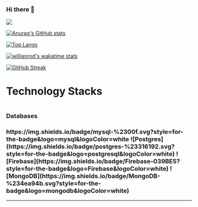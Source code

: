 ### Hi there 👋

![](https://komarev.com/ghpvc/?username=udokaokoye)

[![Anurag's GitHub stats](https://github-readme-stats.vercel.app/api?username=udokaokoye&layout=compact&show_icons=true&theme=tokyonight)](https://github.com/udokaokoye/github-readme-stats)

[![Top Langs](https://github-readme-stats.vercel.app/api/top-langs/?username=udokaokoye&layout=compact&theme=tokyonight)](https://github.com/anuraghazra/github-readme-stats)

[![willianrod's wakatime stats](https://github-readme-stats.vercel.app/api/wakatime?username=udokaokoye&layout=compact&theme=tokyonight)](https://github.com/udokaokoye/github-readme-stats)

[![GitHub Streak](https://github-readme-streak-stats.herokuapp.com/?user=udokaokoye&layout=compact&theme=tokyonight)](https://git.io/streak-stats)

<h1>Technology Stacks<h1/>
  
  <h3>Databases<h3/>
     https://img.shields.io/badge/mysql-%2300f.svg?style=for-the-badge&logo=mysql&logoColor=white
    ![Postgres](https://img.shields.io/badge/postgres-%23316192.svg?style=for-the-badge&logo=postgresql&logoColor=white) 
    ![Firebase](https://img.shields.io/badge/Firebase-039BE5?style=for-the-badge&logo=Firebase&logoColor=white) 
    ![MongoDB](https://img.shields.io/badge/MongoDB-%234ea94b.svg?style=for-the-badge&logo=mongodb&logoColor=white)
<hr/>

<!--
**udokaokoye/udokaokoye** is a ✨ _special_ ✨ repository because its `README.md` (this file) appears on your GitHub profile.

Here are some ideas to get you started:

- 🔭 I’m currently working on ...
- 🌱 I’m currently learning ...
- 👯 I’m looking to collaborate on ...
- 🤔 I’m looking for help with ...
- 💬 Ask me about ...
- 📫 How to reach me: ...
- 😄 Pronouns: ...
- ⚡ Fun fact: ...
-->
